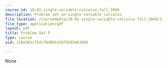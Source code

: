 ```yaml
---
course_id: 18-01-single-variable-calculus-fall-2006
description: Problem set on single variable calculus.
file_location: /coursemedia/18-01-single-variable-calculus-fall-2006/11be301cf5dc7040bb15079265463dd6_ps5.pdf
file_type: application/pdf
layout: pdf
title: Problem Set 5
type: course
uid: 11be301cf5dc7040bb15079265463dd6

---
```

None